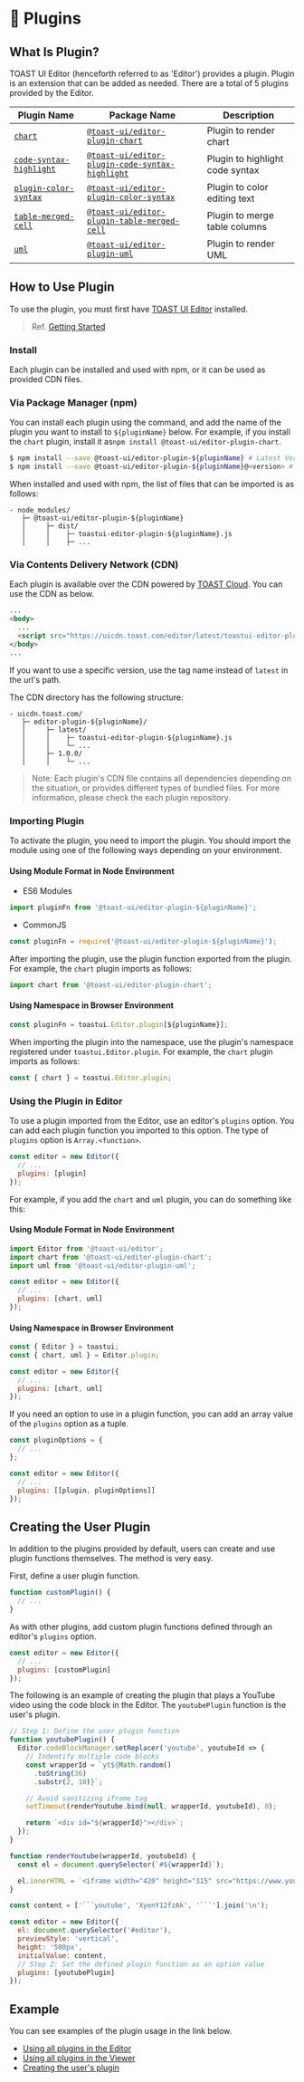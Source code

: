 # 🧩 Plugins

## What Is Plugin?

TOAST UI Editor (henceforth referred to as 'Editor') provides a plugin. Plugin is an extension that can be added as needed. There are a total of 5 plugins provided by the Editor.

| Plugin Name                                                                                            | Package Name                                                                                                                   | Description                     |
| ------------------------------------------------------------------------------------------------------ | ------------------------------------------------------------------------------------------------------------------------------ | ------------------------------- |
| [`chart`](https://github.com/nhn/tui.editor/tree/master/plugins/chart)                                 | [`@toast-ui/editor-plugin-chart`](https://www.npmjs.com/package/@toast-ui/editor-plugin-chart)                                 | Plugin to render chart          |
| [`code-syntax-highlight`](https://github.com/nhn/tui.editor/tree/master/plugins/code-syntax-highlight) | [`@toast-ui/editor-plugin-code-syntax-highlight`](https://www.npmjs.com/package/@toast-ui/editor-plugin-code-syntax-highlight) | Plugin to highlight code syntax |
| [`plugin-color-syntax`](https://github.com/nhn/tui.editor/tree/master/plugins/color-syntax)            | [`@toast-ui/editor-plugin-color-syntax`](https://www.npmjs.com/package/@toast-ui/editor-plugin-color-syntax)                   | Plugin to color editing text    |
| [`table-merged-cell`](https://github.com/nhn/tui.editor/tree/master/plugins/table-merged-cell)         | [`@toast-ui/editor-plugin-table-merged-cell`](https://www.npmjs.com/package/@toast-ui/editor-plugin-table-merged-cell)         | Plugin to merge table columns   |
| [`uml`](https://github.com/nhn/tui.editor/tree/master/plugins/uml)                                     | [`@toast-ui/editor-plugin-uml`](https://www.npmjs.com/package/@toast-ui/editor-plugin-uml)                                     | Plugin to render UML            |

## How to Use Plugin

To use the plugin, you must first have [TOAST UI Editor](https://github.com/nhn/tui.editor/tree/master/apps/editor) installed.

> Ref. [Getting Started](https://github.com/nhn/tui.editor/blob/master/apps/editor/docs/getting-started.md)

### Install

Each plugin can be installed and used with npm, or it can be used as provided CDN files.

### Via Package Manager (npm)

You can install each plugin using the command, and add the name of the plugin you want to install to `${pluginName}` below. For example, if you install the `chart` plugin, install it as`npm install @toast-ui/editor-plugin-chart`.

```sh
$ npm install --save @toast-ui/editor-plugin-${pluginName} # Latest Version
$ npm install --save @toast-ui/editor-plugin-${pluginName}@<version> # Specific Version
```

When installed and used with npm, the list of files that can be imported is as follows:

```
- node_modules/
   ├─ @toast-ui/editor-plugin-${pluginName}
   │     ├─ dist/
   │     │    ├─ toastui-editor-plugin-${pluginName}.js
   │     │    ├─ ...
```

### Via Contents Delivery Network (CDN)

Each plugin is available over the CDN powered by [TOAST Cloud](https://www.toast.com). You can use the CDN as below.

```html
...
<body>
  ...
  <script src="https://uicdn.toast.com/editor/latest/toastui-editor-plugin-${pluginName}.min.js"></script>
</body>
...
```

If you want to use a specific version, use the tag name instead of `latest` in the url's path.

The CDN directory has the following structure:

```
- uicdn.toast.com/
   ├─ editor-plugin-${pluginName}/
   │     ├─ latest/
   │     │    ├─ toastui-editor-plugin-${pluginName}.js
   │     │    └─ ...
   │     ├─ 1.0.0/
   │     │    └─ ...
```

> Note: Each plugin's CDN file contains all dependencies depending on the situation, or provides different types of bundled files. For more information, please check the each plugin repository.

### Importing Plugin

To activate the plugin, you need to import the plugin. You should import the module using one of the following ways depending on your environment.

#### Using Module Format in Node Environment

- ES6 Modules

```javascript
import pluginFn from '@toast-ui/editor-plugin-${pluginName}';
```

- CommonJS

```javascript
const pluginFn = require('@toast-ui/editor-plugin-${pluginName}');
```

After importing the plugin, use the plugin function exported from the plugin. For example, the `chart` plugin imports as follows:

```javascript
import chart from '@toast-ui/editor-plugin-chart';
```

#### Using Namespace in Browser Environment

```javascript
const pluginFn = toastui.Editor.plugin[${pluginName}];
```

When importing the plugin into the namespace, use the plugin's namespace registered under `toastui.Editor.plugin`. For example, the `chart` plugin imports as follows:

```javascript
const { chart } = toastui.Editor.plugin;
```

### Using the Plugin in Editor

To use a plugin imported from the Editor, use an editor's `plugins` option. You can add each plugin function you imported to this option. The type of `plugins` option is `Array.<function>`.

```javascript
const editor = new Editor({
  // ...
  plugins: [plugin]
});
```

For example, if you add the `chart` and `uml` plugin, you can do something like this:

#### Using Module Format in Node Environment

```javascript
import Editor from '@toast-ui/editor';
import chart from '@toast-ui/editor-plugin-chart';
import uml from '@toast-ui/editor-plugin-uml';

const editor = new Editor({
  // ...
  plugins: [chart, uml]
});
```

#### Using Namespace in Browser Environment

```javascript
const { Editor } = toastui;
const { chart, uml } = Editor.plugin;

const editor = new Editor({
  // ...
  plugins: [chart, uml]
});
```

If you need an option to use in a plugin function, you can add an array value of the `plugins` option as a tuple.

```js
const pluginOptions = {
  // ...
};

const editor = new Editor({
  // ...
  plugins: [[plugin, pluginOptions]]
});
```

## Creating the User Plugin

In addition to the plugins provided by default, users can create and use plugin functions themselves.
The method is very easy.

First, define a user plugin function.

```js
function customPlugin() {
  // ...
}
```

As with other plugins, add custom plugin functions defined through an editor's `plugins` option.

```js
const editor = new Editor({
  // ...
  plugins: [customPlugin]
});
```

The following is an example of creating the plugin that plays a YouTube video using the code block in the Editor. The `youtubePlugin` function is the user's plugin.

````javascript
// Step 1: Define the user plugin function
function youtubePlugin() {
  Editor.codeBlockManager.setReplacer('youtube', youtubeId => {
    // Indentify multiple code blocks
    const wrapperId = `yt${Math.random()
      .toString(36)
      .substr(2, 10)}`;

    // Avoid sanitizing iframe tag
    setTimeout(renderYoutube.bind(null, wrapperId, youtubeId), 0);

    return `<div id="${wrapperId}"></div>`;
  });
}

function renderYoutube(wrapperId, youtubeId) {
  const el = document.querySelector(`#${wrapperId}`);

  el.innerHTML = `<iframe width="420" height="315" src="https://www.youtube.com/embed/${youtubeId}"></iframe>`;
}

const content = ['```youtube', 'XyenY12fzAk', '```'].join('\n');

const editor = new Editor({
  el: document.querySelector('#editor'),
  previewStyle: 'vertical',
  height: '500px',
  initialValue: content,
  // Step 2: Set the defined plugin function as an option value
  plugins: [youtubePlugin]
});
````

## Example

You can see examples of the plugin usage in the link below.

- [Using all plugins in the Editor](https://nhn.github.io/tui.editor/latest/tutorial-example15-editor-with-all-plugins)
- [Using all plugins in the Viewer](https://nhn.github.io/tui.editor/latest/tutorial-example16-viewer-with-all-plugins)
- [Creating the user's plugin](https://nhn.github.io/tui.editor/latest/tutorial-example17-creating-plugin)

```

```
